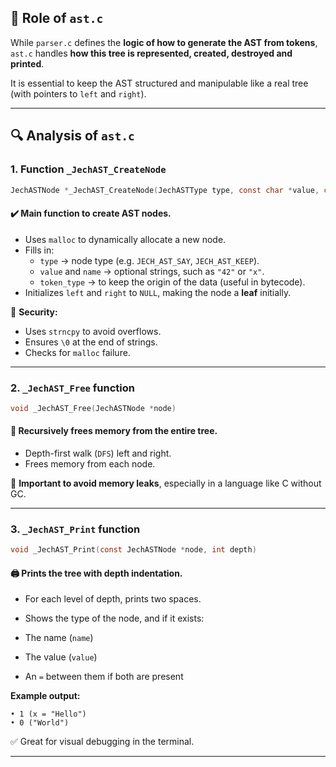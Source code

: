 ## 🧠 Role of `ast.c`

While `parser.c` defines the **logic of how to generate the AST from tokens**, `ast.c` handles **how this tree is represented, created, destroyed and printed**.

It is essential to keep the AST structured and manipulable like a real tree (with pointers to `left` and `right`).

---

## 🔍 Analysis of `ast.c`

### 1. **Function `_JechAST_CreateNode`**

```c
JechASTNode *_JechAST_CreateNode(JechASTType type, const char *value, const char *name, JechTokenType token_type)
```

#### ✔️ Main function to create AST nodes.

* Uses `malloc` to dynamically allocate a new node.
* Fills in:
    * `type` → node type (e.g. `JECH_AST_SAY`, `JECH_AST_KEEP`).
    * `value` and `name` → optional strings, such as `"42"` or `"x"`.
    * `token_type` → to keep the origin of the data (useful in bytecode).
* Initializes `left` and `right` to `NULL`, making the node a **leaf** initially.

🔐 **Security:**

* Uses `strncpy` to avoid overflows.
* Ensures `\0` at the end of strings.
* Checks for `malloc` failure.

---

### 2. **`_JechAST_Free` function**

```c
void _JechAST_Free(JechASTNode *node)
```

#### 🧹 Recursively frees memory from the entire tree.

* Depth-first walk (`DFS`) left and right.
* Frees memory from each node.

🔁 **Important to avoid memory leaks**, especially in a language like C without GC.

---

### 3. **`_JechAST_Print` function**

```c
void _JechAST_Print(const JechASTNode *node, int depth)
```

#### 🖨️ Prints the tree with depth indentation.

* For each level of depth, prints two spaces.
* Shows the type of the node, and if it exists:

* The name (`name`)
* The value (`value`)
* An `=` between them if both are present

**Example output:**

```
• 1 (x = "Hello")
• 0 ("World")
```

✅ Great for visual debugging in the terminal.

---


